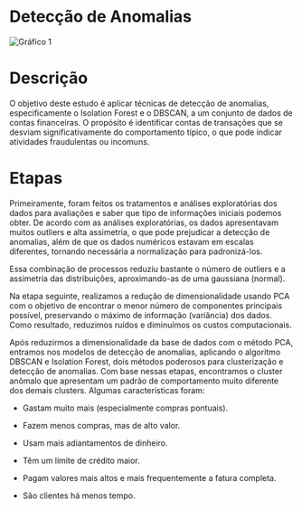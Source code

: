 # Detecção de Anomalias
![Gráfico 1](https://github.com/user-attachments/assets/7027c856-7de8-406f-9bd7-ad3a22fba493)

# Descrição
O objetivo deste estudo é aplicar técnicas de detecção de anomalias, especificamente o Isolation Forest e o DBSCAN, a um conjunto de dados de contas financeiras. O propósito é identificar contas de transações que se desviam significativamente do comportamento típico, o que pode indicar atividades fraudulentas ou incomuns.

# Etapas
Primeiramente, foram feitos os tratamentos e análises exploratórias dos dados para avaliações e saber que tipo de informações iniciais podemos obter. De acordo com as análises exploratórias, os dados apresentavam muitos outliers e alta assimetria, o que pode prejudicar a detecção de anomalias, além de que os dados numéricos estavam em escalas diferentes, tornando necessária a normalização para padronizá-los.

Essa combinação de processos reduziu bastante o número de outliers e a assimetria das distribuições, aproximando-as de uma gaussiana (normal).

Na etapa seguinte, realizamos a redução de dimensionalidade usando PCA com o objetivo de encontrar o menor número de componentes principais possível, preservando o máximo de informação (variância) dos dados. Como resultado, reduzimos ruídos e diminuímos os custos computacionais.

Após reduzirmos a dimensionalidade da base de dados com o método PCA, entramos nos modelos de detecção de anomalias, aplicando o algoritmo DBSCAN e Isolation Forest, dois métodos poderosos para clusterização e detecção de anomalias.  Com base nessas etapas, encontramos o cluster anômalo que apresentam um padrão de comportamento muito diferente dos demais clusters. Algumas características foram:

* Gastam muito mais (especialmente compras pontuais).

* Fazem menos compras, mas de alto valor.

* Usam mais adiantamentos de dinheiro.

* Têm um limite de crédito maior.

* Pagam valores mais altos e mais frequentemente a fatura completa.

* São clientes há menos tempo.
